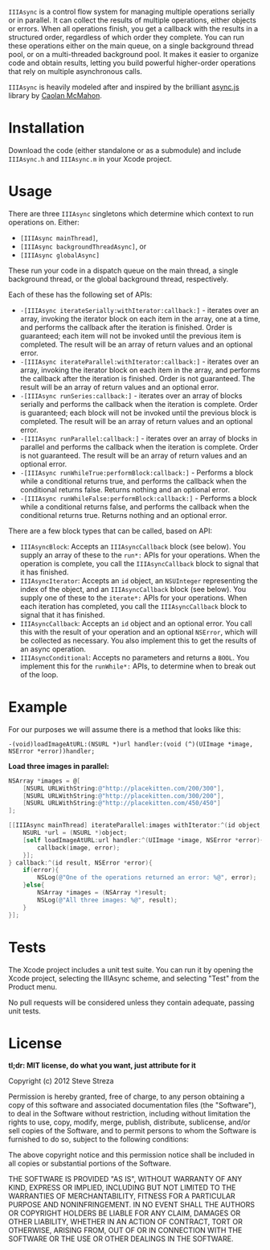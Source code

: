 `IIIAsync` is a control flow system for managing multiple operations serially or in parallel. It can collect the results of multiple operations, either objects or errors. When all operations finish, you get a callback with the results in a structured order, regardless of which order they complete. You can run these operations either on the main queue, on a single background thread pool, or on a multi-threaded background pool. It makes it easier to organize code and obtain results, letting you build powerful higher-order operations that rely on multiple asynchronous calls.

`IIIAsync` is heavily modeled after and inspired by the brilliant [async.js](https://github.com/caolan/async) library by [Caolan McMahon](https://github.com/caolan).

Installation
============

Download the code (either standalone or as a submodule) and include `IIIAsync.h` and `IIIAsync.m` in your Xcode project.

Usage
=====

There are three `IIIAsync` singletons which determine which context to run operations on. Either:

- `[IIIAsync mainThread]`,
- `[IIIAsync backgroundThreadAsync]`, or
- `[IIIAsync globalAsync]`

These run your code in a dispatch queue on the main thread, a single background thread, or the global background thread, respectively.

Each of these has the following set of APIs:

- `-[IIIAsync iterateSerially:withIterator:callback:]` - iterates over an array, invoking the iterator block on each item in the array, one at a time, and performs the callback after the iteration is finished. Order is guaranteed; each item will not be invoked until the previous item is completed. The result will be an array of return values and an optional error.
- `-[IIIAsync iterateParallel:withIterator:callback:]` - iterates over an array, invoking the iterator block on each item in the array, and performs the callback after the iteration is finished. Order is not guaranteed. The result will be an array of return values and an optional error.
- `-[IIIAsync runSeries:callback:]` - iterates over an array of blocks serially and performs the callback when the iteration is complete. Order is guaranteed; each block will not be invoked until the previous block is completed. The result will be an array of return values and an optional error.
- `-[IIIAsync runParallel:callback:]` - iterates over an array of blocks in parallel and performs the callback when the iteration is complete. Order is not guaranteed. The result will be an array of return values and an optional error.
- `-[IIIAsync runWhileTrue:performBlock:callback:]` - Performs a block while a conditional returns true, and performs the callback when the conditional returns false. Returns nothing and an optional error.
- `-[IIIAsync runWhileFalse:performBlock:callback:]` - Performs a block while a conditional returns false, and performs the callback when the conditional returns true. Returns nothing and an optional error.

There are a few block types that can be called, based on API:

- `IIIAsyncBlock`: Accepts an `IIIAsyncCallback` block (see below). You supply an array of these to the `run*:` APIs for your operations. When the operation is complete, you call the `IIIAsyncCallback` block to signal that it has finished.
- `IIIAsyncIterator`: Accepts an `id` object, an `NSUInteger` representing the index of the object, and an `IIIAsyncCallback` block (see below). You supply one of these to the `iterate*:` APIs for your operations. When each iteration has completed, you call the `IIIAsyncCallback` block to signal that it has finished.
- `IIIAsyncCallback`: Accepts an `id` object and an optional error. You call this with the result of your operation and an optional `NSError`, which will be collected as necessary. You also implement this to get the results of an async operation.
- `IIIAsyncConditional`: Accepts no parameters and returns a `BOOL`. You implement this for the `runWhile*:` APIs, to determine when to break out of the loop.

Example
=======

For our purposes we will assume there is a method that looks like this:

`-(void)loadImageAtURL:(NSURL *)url handler:(void (^)(UIImage *image, NSError *error))handler;`

**Load three images in parallel:**

```objective-c
NSArray *images = @[
	[NSURL URLWithString:@"http://placekitten.com/200/300"],
	[NSURL URLWithString:@"http://placekitten.com/300/200"],
	[NSURL URLWithString:@"http://placekitten.com/450/450"]
];

[[IIIAsync mainThread] iterateParallel:images withIterator:^(id object, NSUInteger index, IIIAsyncCallback callback){
	NSURL *url = (NSURL *)object;
	[self loadImageAtURL:url handler:^(UIImage *image, NSError *error){
		callback(image, error);
	}];
} callback:^(id result, NSError *error){
	if(error){
		NSLog(@"One of the operations returned an error: %@", error);
	}else{
		NSArray *images = (NSArray *)result;
		NSLog(@"All three images: %@", result);
	}
}];
```

Tests
=====

The Xcode project includes a unit test suite. You can run it by opening the Xcode project, selecting the IIIAsync scheme, and selecting "Test" from the Product menu.

No pull requests will be considered unless they contain adequate, passing unit tests.

License
=======

**tl;dr: MIT license, do what you want, just attribute for it**

Copyright (c) 2012 Steve Streza

Permission is hereby granted, free of charge, to any person obtaining a copy of this software and associated documentation files (the "Software"), to deal in the Software without restriction, including without limitation the rights to use, copy, modify, merge, publish, distribute, sublicense, and/or sell copies of the Software, and to permit persons to whom the Software is furnished to do so, subject to the following conditions:

The above copyright notice and this permission notice shall be included in all copies or substantial portions of the Software.

THE SOFTWARE IS PROVIDED "AS IS", WITHOUT WARRANTY OF ANY KIND, EXPRESS OR IMPLIED, INCLUDING BUT NOT LIMITED TO THE WARRANTIES OF MERCHANTABILITY, FITNESS FOR A PARTICULAR PURPOSE AND NONINFRINGEMENT. IN NO EVENT SHALL THE AUTHORS OR COPYRIGHT HOLDERS BE LIABLE FOR ANY CLAIM, DAMAGES OR OTHER LIABILITY, WHETHER IN AN ACTION OF CONTRACT, TORT OR OTHERWISE, ARISING FROM, OUT OF OR IN CONNECTION WITH THE SOFTWARE OR THE USE OR OTHER DEALINGS IN THE SOFTWARE.